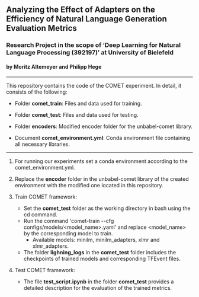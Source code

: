 ## Analyzing the Effect of Adapters on the Efficiency of Natural Language Generation Evaluation Metrics

### Research Project in the scope of ‘Deep Learning for Natural Language Processing (392197)’ at University of Bielefeld
#### by Moritz Altemeyer and Philipp Hege
---------------------------

This repository contains the code of the COMET experiment. In detail, it consists of the following:

- Folder **comet_train**: Files and data used for training.

- Folder **comet_test**: Files and data used for testing.

- Folder **encoders**: Modified encoder folder for the unbabel-comet library.

- Document **comet_environment.yml**: Conda environment file containing all necessary libraries.

---------------------------

1. For running our experiments set a conda environment according to the comet_environment.yml.

2. Replace the **encoder** folder in the unbabel-comet library of the created environment with the modified one located in this repository.

3. Train COMET framework:
	- Set the **comet_test** folder as the working directory in bash using the cd command.
	- Run the command 'comet-train --cfg configs/models/<model_name>.yaml' and replace <model_name> by the corresponding model to train.
		- Available models: minilm, minilm_adapters, xlmr and xlmr_adapters.
	- The folder **lighning_logs** in the **comet_test** folder includes the checkpoints of trained models and corresponding TFEvent files. 

4. Test COMET framework:
	- The file **test_script.ipynb** in the folder **comet_test** provides a detailed description for the evaluation of the trained metrics.
